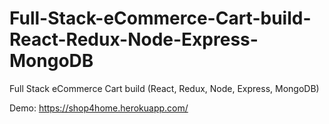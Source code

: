 # Full-Stack-eCommerce-Cart-build-React-Redux-Node-Express-MongoDB
Full Stack eCommerce Cart build (React, Redux, Node, Express, MongoDB)

Demo: https://shop4home.herokuapp.com/


